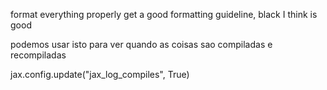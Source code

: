 format everything properly get a good formatting guideline, black I think is good

podemos usar isto para ver quando as coisas sao compiladas e recompiladas


jax.config.update("jax_log_compiles", True)



